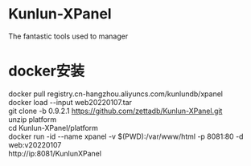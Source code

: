 # Kunlun-XPanel
The fantastic tools used to manager 
# docker安装  
docker pull registry.cn-hangzhou.aliyuncs.com/kunlundb/xpanel  
docker load --input web20220107.tar  
git clone -b 0.9.2.1 https://github.com/zettadb/Kunlun-XPanel.git    
unzip platform  
cd Kunlun-XPanel/platform  
docker run -id --name xpanel -v  $(PWD):/var/www/html -p 8081:80  -d web:v20220107  
http://ip:8081/KunlunXPanel  
